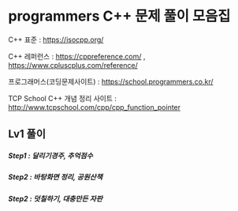 # programmers C++ 문제 풀이 모음집
C++ 표준 : https://isocpp.org/ 

C++ 레퍼런스 : https://cppreference.com/     ,     https://www.cpluscplus.com/reference/

프로그래머스(코딩문제사이트) : https://school.programmers.co.kr/

TCP School C++ 개념 정리 사이트 : http://www.tcpschool.com/cpp/cpp_function_pointer

## Lv1 풀이  <br/>
##### Step1 : 달리기경주, 추억점수
##### Step2 : 바탕화면 정리, 공원산책
##### Step2 : 덧칠하기, 대충만든 자판



